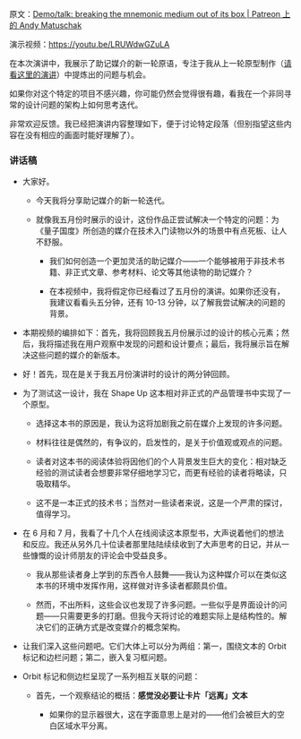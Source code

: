 原文：[Demo/talk: breaking the mnemonic medium out of its box | Patreon 上的 Andy Matuschak](https://www.patreon.com/posts/demo-talk-medium-71081197)

演示视频：https://youtu.be/LRUWdwGZuLA

在本次演讲中，我展示了助记媒介的新一轮原语，专注于我从上一轮原型制作（[请看这里的演讲](https://www.patreon.com/posts/66348634)）中提炼出的问题与机会。

如果你对这个特定的项目不感兴趣，你可能仍然会觉得很有趣，看我在一个非同寻常的设计问题的架构上如何思考迭代。

非常欢迎反馈。我已经把演讲内容整理如下，便于讨论特定段落（但别指望这些内容在没有相应的画面时能好理解了）。

### 讲话稿

- 大家好。

  - 今天我将分享助记媒介的新一轮迭代。

  - 就像我五月份时展示的设计，这份作品正尝试解决一个特定的问题：为《量子国度》所创造的媒介在技术入门读物以外的场景中有点死板、让人不舒服。

    - 我们如何创造一个更加灵活的助记媒介——一个能够被用于非技术书籍、非正式文章、参考材料、论文等其他读物的助记媒介？

    - 在本视频中，我将假定你已经看过了五月份的演讲。如果你还没有，我建议看看头五分钟，还有 10-13 分钟，以了解我尝试解决的问题的背景。

- 本期视频的编排如下：首先，我将回顾我五月份展示过的设计的核心元素；然后，我将描述我在用户观察中发现的问题和设计要点；最后，我将展示旨在解决这些问题的媒介的新版本。

- 好！首先，现在是关于我五月份演讲时的设计的两分钟回顾。

- 为了测试这一设计，我在 Shape Up 这本相对非正式的产品管理书中实现了一个原型。

  - 选择这本书的原因是，我认为这将加剧我之前在媒介上发现的许多问题。

  - 材料往往是偶然的，有争议的，启发性的，是关于价值观或观点的问题。

  - 读者对这本书的阅读体验将因他们的个人背景发生巨大的变化：相对缺乏经验的测试读者会想要非常仔细地学习它，而更有经验的读者将略读，只吸取精华。

  - 这不是一本正式的技术书；当然对一些读者来说，这是一个严肃的探讨，值得学习。

- 在 6 月和 7 月，我看了十几个人在线阅读这本原型书，大声说着他们的想法和反应。我还从另外几十位读者那里陆陆续续收到了大声思考的日记，并从一些慷慨的设计师朋友的评论会中受益良多。

  - 我从那些读者身上学到的东西令人鼓舞——我认为这种媒介可以在类似这本书的环境中发挥作用，这样做对许多读者都颇具价值。

  - 然而，不出所料，这些会议也发现了许多问题。一些似乎是界面设计的问题——只需要更多的打磨。但我今天将讨论的难题实际上是结构性的。解决它们的正确方式是改变媒介的概念架构。

- 让我们深入这些问题吧。它们大体上可以分为两组：第一，围绕文本的 Orbit 标记和边栏问题；第二，嵌入复习框问题。

- Orbit 标记和侧边栏呈现了一系列相互关联的问题：

  - 首先，一个观察结论的概括：**感觉没必要让卡片「远离」文本**

    - 如果你的显示器很大，这在字面意思上是对的——他们会被巨大的空白区域水平分离。